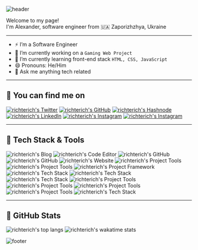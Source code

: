 ![header](https://capsule-render.vercel.app/api?type=waving&color=gradient&customColorList=30&height=192&section=header&text=👋%20Hello!%20Nice%20to%20see%20you&fontSize=24&fontColor=c9d1d9)

Welcome to my page!\
I'm Alexander, software engineer from 🇺🇦 Zaporizhzhya, Ukraine

---

- ⚡ I’m a Software Engineer
- 🔭 I’m currently working on a `Gaming Web Project`
- 🌱 I’m currently learning front-end stack `HTML, CSS, JavaScript`
- 😄 Pronouns: He/Him
- 💬 Ask me anything tech related

---

## 🔔 You can find me on

[![richterich's Twitter](https://img.shields.io/badge/twitter-%231DA1F2.svg?&style=for-the-badge&logo=twitter&logoColor=white)](https://twitter.com/richterich_)
[![richterich's GitHub](https://img.shields.io/badge/github-%2312100E.svg?&style=for-the-badge&logo=github&logoColor=white)](https://github.com/richterich)
[![richterich's Hashnode](https://img.shields.io/badge/hashnode-%232962FF.svg?&style=for-the-badge&logo=hashnode&logoColor=white)](https://hashnode.com/@richterich)
[![richterich's LinkedIn](https://img.shields.io/badge/linkedin-%230077B5.svg?&style=for-the-badge&logo=linkedin&logoColor=white)](https://ua.linkedin.com/in/richterich-alexander)
[![richterich's Instagram](https://img.shields.io/badge/facebook-%231877F2.svg?&style=for-the-badge&logo=facebook&logoColor=white)](https://www.facebook.com/richterich.alexander)
[![richterich's Instagram](https://img.shields.io/badge/instagram-%23E4405F.svg?&style=for-the-badge&logo=instagram&logoColor=white)](https://www.instagram.com/richterich.alexander)

---

## 🚀 Tech Stack & Tools

![richterich's Blog](https://img.shields.io/badge/hashnode-%232962FF.svg?&style=for-the-badge&logo=hashnode&logoColor=white)
![richterich's Code Editor](https://img.shields.io/badge/vs%20code-%23007ACC.svg?&style=for-the-badge&logo=visualstudiocode&logoColor=white)
![richterich's GitHub](https://img.shields.io/badge/github-%2312100E.svg?&style=for-the-badge&logo=github&logoColor=white)
![richterich's GitHub](https://img.shields.io/badge/github%20actions-%232088FF.svg?&style=for-the-badge&logo=githubactions&logoColor=white)
![richterich's Website](https://img.shields.io/badge/digital%20ocean-%230080FF.svg?&style=for-the-badge&logo=digitalocean&logoColor=white)
![richterich's Project Tools](https://img.shields.io/badge/gulp-%23CF4647.svg?&style=for-the-badge&logo=gulp&logoColor=white)
![richterich's Project Tools](https://img.shields.io/badge/webpack-%238DD6F9.svg?&style=for-the-badge&logo=webpack&logoColor=black)
![richterich's Project Framework](https://img.shields.io/badge/phaser%20js-%23F7DF1E.svg?&style=for-the-badge&logo=javascript&logoColor=black)
![richterich's Tech Stack](https://img.shields.io/badge/html-%23E34F26.svg?&style=for-the-badge&logo=html5&logoColor=white)
![richterich's Tech Stack](https://img.shields.io/badge/css-%231572B6.svg?&style=for-the-badge&logo=css3&logoColor=white)
![richterich's Tech Stack](https://img.shields.io/badge/javascript-%23323330.svg?style=for-the-badge&logo=javascript&logoColor=%23F7DF1E)
![richterich's Project Tools](https://img.shields.io/badge/sass-%23CC6699.svg?&style=for-the-badge&logo=sass&logoColor=white)
![richterich's Project Tools](https://img.shields.io/badge/babel-%23F9DC3E.svg?&style=for-the-badge&logo=babel&logoColor=black)
![richterich's Project Tools](https://img.shields.io/badge/npm-%23CB3837.svg?&style=for-the-badge&logo=npm&logoColor=white)
![richterich's Project Tools](https://img.shields.io/badge/ubuntu-%23E95420.svg?&style=for-the-badge&logo=ubuntu&logoColor=white)
![richterich's Tech Stack](https://img.shields.io/badge/git-%23F05032.svg?&style=for-the-badge&logo=git&logoColor=white)

---

## 🌟 GitHub Stats

![richterich's top langs](https://github-readme-stats.vercel.app/api/top-langs/?username=richterich&bg_color=00000000&title_color=c9d1d9&text_color=c9d1d9&hide_border=true&langs_count=4&layout=compact&card_width=280)
![richterich's wakatime stats](https://github-readme-stats.vercel.app/api/wakatime?username=richterich&bg_color=00000000&title_color=c9d1d9&text_color=c9d1d9&hide_border=true&custom_title=Last%207%20Days&layout=compact)

![footer](https://capsule-render.vercel.app/api?type=waving&color=gradient&customColorList=30&height=64&section=footer)

<!--

TODO: For light mode

![richterich's top langs](https://github-readme-stats.vercel.app/api/top-langs/?username=richterich&bg_color=00000000&title_color=24292f&text_color=24292f&hide_border=true&langs_count=4&layout=compact)
![richterich's wakatime stats](https://github-readme-stats.vercel.app/api/wakatime?username=richterich&bg_color=00000000&title_color=24292f&text_color=24292f&hide_border=true&custom_title=Last%207%20Days&layout=compact)

-->
